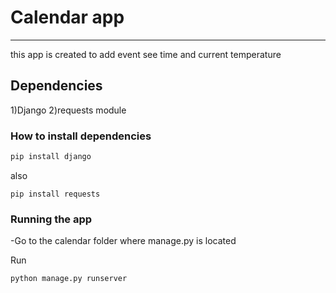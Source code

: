 # Calendar app 
--------------------------------------------------------------------------------------------------

this app is created to add event see time and current temperature

## Dependencies

1)Django 2)requests module

### How to install dependencies

```sh
pip install django
```
also
```
pip install requests
```

### Running the app

-Go to the calendar folder where manage.py is located

Run
```sh
python manage.py runserver
```
